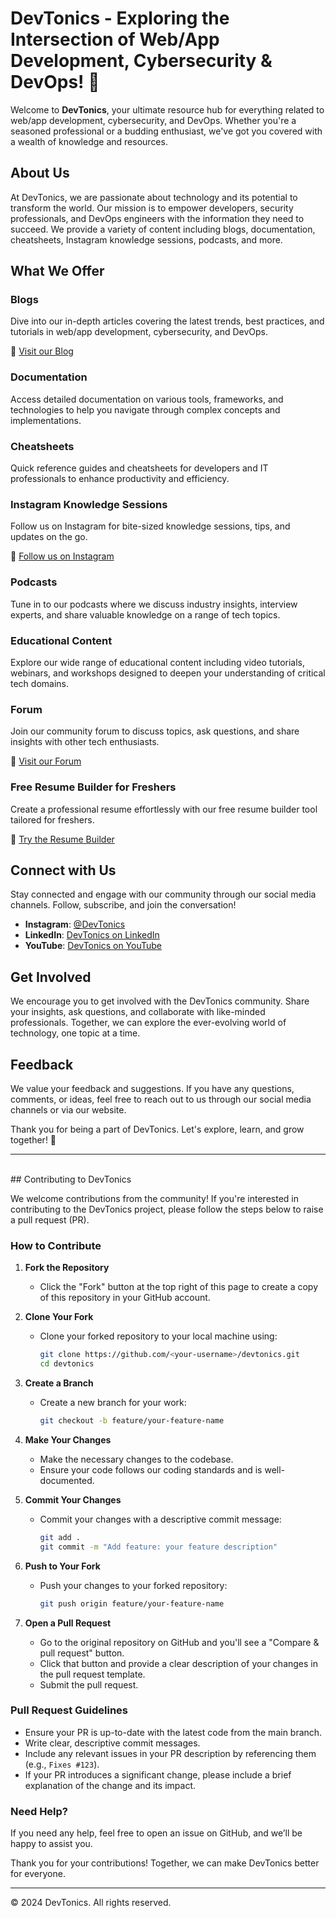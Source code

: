 # DevTonics - Exploring the Intersection of Web/App Development, Cybersecurity & DevOps! 🚀

Welcome to **DevTonics**, your ultimate resource hub for everything related to web/app development, cybersecurity, and DevOps. Whether you're a seasoned professional or a budding enthusiast, we've got you covered with a wealth of knowledge and resources.

## About Us

At DevTonics, we are passionate about technology and its potential to transform the world. Our mission is to empower developers, security professionals, and DevOps engineers with the information they need to succeed. We provide a variety of content including blogs, documentation, cheatsheets, Instagram knowledge sessions, podcasts, and more.

## What We Offer

### Blogs
Dive into our in-depth articles covering the latest trends, best practices, and tutorials in web/app development, cybersecurity, and DevOps.

🔗 [Visit our Blog](https://devtonics.in/)

### Documentation
Access detailed documentation on various tools, frameworks, and technologies to help you navigate through complex concepts and implementations.

### Cheatsheets
Quick reference guides and cheatsheets for developers and IT professionals to enhance productivity and efficiency.

### Instagram Knowledge Sessions
Follow us on Instagram for bite-sized knowledge sessions, tips, and updates on the go.

🔗 [Follow us on Instagram](https://www.instagram.com/devtonics/)

### Podcasts
Tune in to our podcasts where we discuss industry insights, interview experts, and share valuable knowledge on a range of tech topics.

### Educational Content
Explore our wide range of educational content including video tutorials, webinars, and workshops designed to deepen your understanding of critical tech domains.

### Forum
Join our community forum to discuss topics, ask questions, and share insights with other tech enthusiasts.

🔗 [Visit our Forum](https://forum.devtonics.in/)

### Free Resume Builder for Freshers
Create a professional resume effortlessly with our free resume builder tool tailored for freshers.

🔗 [Try the Resume Builder](https://makemycv.devtonics.in)

## Connect with Us

Stay connected and engage with our community through our social media channels. Follow, subscribe, and join the conversation!

- **Instagram**: [@DevTonics](https://www.instagram.com/devtonics/)
- **LinkedIn**: [DevTonics on LinkedIn](https://linkedin.com/company/DevTonics)
- **YouTube**: [DevTonics on YouTube](https://youtube.com/@DevTonics)

## Get Involved

We encourage you to get involved with the DevTonics community. Share your insights, ask questions, and collaborate with like-minded professionals. Together, we can explore the ever-evolving world of technology, one topic at a time.

## Feedback

We value your feedback and suggestions. If you have any questions, comments, or ideas, feel free to reach out to us through our social media channels or via our website.

Thank you for being a part of DevTonics. Let's explore, learn, and grow together! 🚀

---
<br/>
## Contributing to DevTonics

We welcome contributions from the community! If you're interested in contributing to the DevTonics project, please follow the steps below to raise a pull request (PR).

### How to Contribute

1. **Fork the Repository**
   - Click the "Fork" button at the top right of this page to create a copy of this repository in your GitHub account.

2. **Clone Your Fork**
   - Clone your forked repository to your local machine using:
     ```sh
     git clone https://github.com/<your-username>/devtonics.git
     cd devtonics
     ```

3. **Create a Branch**
   - Create a new branch for your work:
     ```sh
     git checkout -b feature/your-feature-name
     ```

4. **Make Your Changes**
   - Make the necessary changes to the codebase.
   - Ensure your code follows our coding standards and is well-documented.

5. **Commit Your Changes**
   - Commit your changes with a descriptive commit message:
     ```sh
     git add .
     git commit -m "Add feature: your feature description"
     ```

6. **Push to Your Fork**
   - Push your changes to your forked repository:
     ```sh
     git push origin feature/your-feature-name
     ```

7. **Open a Pull Request**
   - Go to the original repository on GitHub and you'll see a "Compare & pull request" button.
   - Click that button and provide a clear description of your changes in the pull request template.
   - Submit the pull request.

### Pull Request Guidelines

- Ensure your PR is up-to-date with the latest code from the main branch.
- Write clear, descriptive commit messages.
- Include any relevant issues in your PR description by referencing them (e.g., `Fixes #123`).
- If your PR introduces a significant change, please include a brief explanation of the change and its impact.

### Need Help?

If you need any help, feel free to open an issue on GitHub, and we’ll be happy to assist you.

Thank you for your contributions! Together, we can make DevTonics better for everyone.

---

© 2024 DevTonics. All rights reserved.


